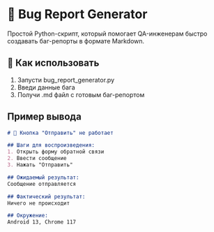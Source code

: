 # 🐞 Bug Report Generator

Простой Python-скрипт, который помогает QA-инженерам быстро создавать баг-репорты в формате Markdown.

## 🚀 Как использовать

1. Запусти bug_report_generator.py
2. Введи данные бага
3. Получи .md файл с готовым баг-репортом

## Пример вывода

```markdown
# 🐞 Кнопка "Отправить" не работает

## Шаги для воспроизведения:
1. Открыть форму обратной связи  
2. Ввести сообщение  
3. Нажать "Отправить"

## Ожидаемый результат:
Сообщение отправляется

## Фактический результат:
Ничего не происходит

## Окружение:
Android 13, Chrome 117
